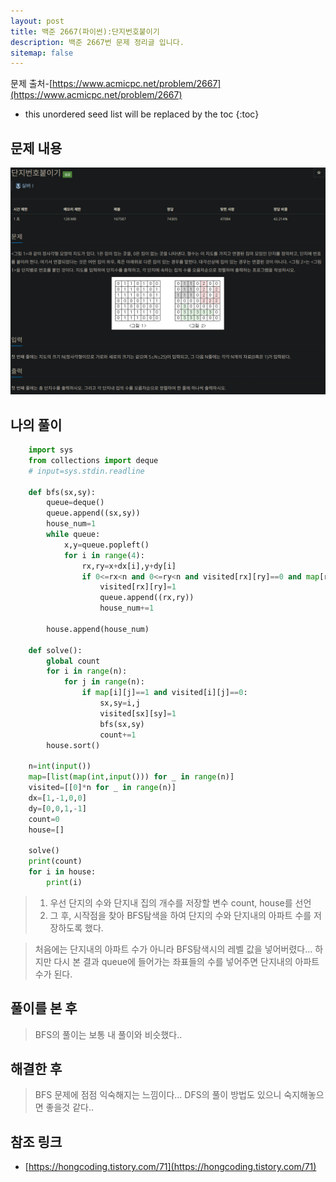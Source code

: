 ```yaml
---
layout: post
title: 백준 2667(파이썬):단지번호붙이기
description: 백준 2667번 문제 정리글 입니다.
sitemap: false
---
```


문제 출처-[https://www.acmicpc.net/problem/2667](https://www.acmicpc.net/problem/2667)

* this unordered seed list will be replaced by the toc
{:toc}

## 문제 내용

![백준 2667번](/assets/img/blog/bj2667.png)

## 나의 풀이

```python
    import sys
    from collections import deque
    # input=sys.stdin.readline

    def bfs(sx,sy):
        queue=deque()
        queue.append((sx,sy))
        house_num=1
        while queue:
            x,y=queue.popleft()
            for i in range(4):
                rx,ry=x+dx[i],y+dy[i]
                if 0<=rx<n and 0<=ry<n and visited[rx][ry]==0 and map[rx][ry]==1:
                    visited[rx][ry]=1
                    queue.append((rx,ry))
                    house_num+=1

        house.append(house_num)

    def solve():
        global count
        for i in range(n):
            for j in range(n):
                if map[i][j]==1 and visited[i][j]==0:
                    sx,sy=i,j
                    visited[sx][sy]=1
                    bfs(sx,sy)
                    count+=1
        house.sort()

    n=int(input())
    map=[list(map(int,input())) for _ in range(n)]
    visited=[[0]*n for _ in range(n)]
    dx=[1,-1,0,0]
    dy=[0,0,1,-1]
    count=0
    house=[]

    solve()
    print(count)
    for i in house:
        print(i)
```

>1. 우선 단지의 수와 단지내 집의 개수를 저장할 변수 count, house를 선언
>2. 그 후, 시작점을 찾아 BFS탐색을 하여 단지의 수와 단지내의 아파트 수를 저장하도록 했다.

>처음에는 단지내의 아파트 수가 아니라 BFS탐색시의 레벨 값을 넣어버렸다…
>하지만 다시 본 결과 queue에 들어가는 좌표들의 수를 넣어주면 단지내의 아파트 수가 된다.

## 풀이를 본 후

>BFS의 풀이는 보통 내 풀이와 비슷했다..

## 해결한 후

> BFS 문제에 점점 익숙해지는 느낌이다… DFS의 풀이 방법도 있으니 숙지해놓으면 좋을것 같다..

## **참조 링크**

- [https://hongcoding.tistory.com/71](https://hongcoding.tistory.com/71)